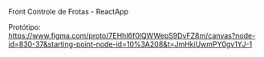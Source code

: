 Front Controle de Frotas - ReactApp

Protótipo:
https://www.figma.com/proto/7EHhI6f0lQWWepS9DvFZ8m/canvas?node-id=830-37&starting-point-node-id=10%3A208&t=JmHkiUwmPY0gv1YJ-1
